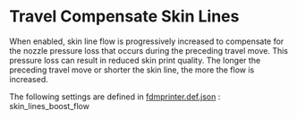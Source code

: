 # Travel Compensate Skin Lines

When enabled, skin line flow is progressively increased to compensate for the nozzle pressure loss that occurs during the preceding travel move. This pressure loss can result in reduced skin print quality. The longer the preceding travel move or shorter the skin line, the more the flow is increased.

The following settings are defined in [fdmprinter.def.json](https://github.com/smartavionics/Cura/blob/mb-master/resources/definitions/fdmprinter.def.json) : skin_lines_boost_flow

